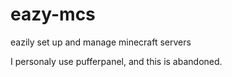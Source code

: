 # eazy-mcs
eazily set up and manage minecraft servers

I personaly use pufferpanel, and this is abandoned.
